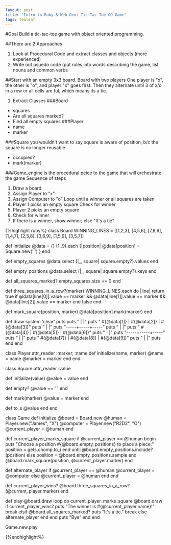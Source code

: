 ```yaml
---
layout: post
title: "Intro to Ruby & Web Dev: Tic-Tac-Toe OO Game"
tags: tealeaf
---
```

#Goal
Build a tic-tac-toe game with object oriented programming.

##There are 2 Approaches
1. Look at Procedural Code and extract classes and objects (more experienced)
2. Write out psuedo code (put rules into words describing the game, list nouns and common verbs

##Start with an empty 3x3 board.
Board with two players
One player is "x", the other is "o", and player "x" goes first. Then they alternate until 3 of x/o in a row or
all cells are ful, which means its a tie.

1. Extract Classes
###Board
  - squares
  - Are all squares marked?
  - Find all empty squares
###Player
  - name
  - marker

###Square
you wouldn't want to say square is aware of position, b/c the square is no longer reusable
  - occupied?
  - mark(marker)

###Game_engine
is the procedural peice to the game that will orchestrate the game
Sequence of steps

1. Draw a board
2. Assign Player to "x"
3. Assign Computer to "o"
Loop until a winner or all squares are taken
4. Player 1 picks an empty square
Check for winner
5. Player 2 picks an empty square
6. Check for winner
7. If there is a winner, show winner; else "It's a tie"

{%highlight ruby%}
class Board
  WINNING_LINES = [[1,2,3], [4,5,6], [7,8,9], [1,4,7], [2,5,8], [3,6,9], [1,5,9], [3,5,7]]

  def initialize
    @data = {}
    (1..9).each {|position| @data[position] = Square.new(' ') }
  end

  def empty_squares
    @data.select {|_, square| square.empty?}.values
  end

  def empty_positions
    @data.select {|_, square| square.empty?}.keys
  end

  def all_squares_marked?
    empty_squares.size == 0
  end

  def three_squares_in_a_row?(marker)
    WINNING_LINES.each do |line|
      return true if @data[line[0]].value == marker && @data[line[1]].value  == marker && @data[line[2]].value == marker
    end
    false
  end

  def mark_square(position, marker)
    @data[position].mark(marker)
  end

  def draw
    system 'clear'
    puts
    puts "     |     |"
    puts "  #{@data[1]}  |  #{@data[2]}  |  #{@data[3]}"
    puts "     |     |"
    puts "-----+-----+-----"
    puts "     |     |"
    puts "  #{@data[4]}  |  #{@data[5]}  |  #{@data[6]}"
    puts "     |     |"
    puts "-----+-----+-----"
    puts "     |     |"
    puts "  #{@data[7]}  |  #{@data[8]}  |  #{@data[9]}"
    puts "     |     |"
    puts
  end
end

class Player
  attr_reader :marker, :name
  def initialize(name, marker)
    @name = name
    @marker = marker
  end
end

class Square
  attr_reader :value

  def initialize(value)
    @value = value
  end

  def empty?
    @value == ' '
  end

  def mark(marker)
    @value = marker
  end

  def to_s
    @value
  end
end

class Game
  def initialize
    @board = Board.new
    @human = Player.new("James", "X")
    @computer = Player.new("R2D2", "O")
    @current_player = @human
  end

  def current_player_marks_square
    if @current_player == @human
      begin
        puts "Choose a position #{@board.empty_positions} to place a piece:"
        position = gets.chomp.to_i
      end until @board.empty_positions.include?(position)
    else
      position = @board.empty_positions.sample
    end
    @board.mark_square(position, @current_player.marker)
  end

  def alternate_player
    if @current_player == @human
      @current_player = @computer
    else
      @current_player = @human
    end
  end

  def current_player_wins?
    @board.three_squares_in_a_row?(@current_player.marker)
  end

  def play
    @board.draw
    loop do
      current_player_marks_square
      @board.draw
      if current_player_wins?
        puts "The winner is #{@current_player.name}!"
        break
      elsif @board.all_squares_marked?
        puts "It's a tie."
        break
      else
        alternate_player
      end
    end
    puts "Bye"
  end
end

Game.new.play

{%endhighlight%}









